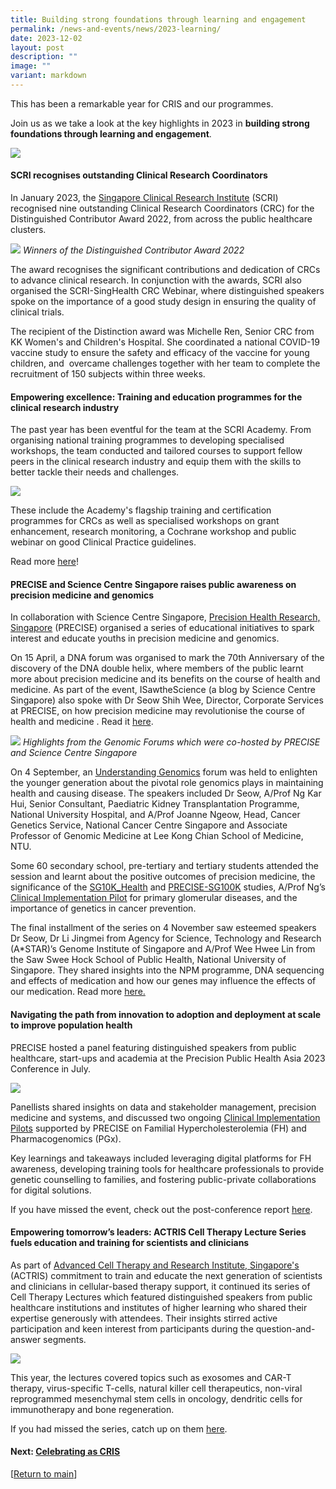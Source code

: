 ```yaml
---
title: Building strong foundations through learning and engagement
permalink: /news-and-events/news/2023-learning/
date: 2023-12-02
layout: post
description: ""
image: ""
variant: markdown
---
```

This has been a remarkable year for CRIS and our programmes. 

Join us as we take a look at the key highlights in 2023 in **building strong foundations through learning and engagement**.

![](/images/Resources_News/231203%20Year%20in%20review/CRIS_YIR_Banner_3_Learning.jpg)

#### **SCRI recognises outstanding Clinical Research Coordinators**

In January 2023, the [Singapore Clinical Research Institute](https://scri.edu.sg) (SCRI) recognised nine outstanding Clinical Research Coordinators (CRC) for the Distinguished Contributor Award 2022, from across the public healthcare clusters. 

![](/images/Resources_News/231203%20Year%20in%20review/4_1_crc.jpg)
*Winners of the Distinguished Contributor Award 2022*

The award recognises the significant contributions and dedication of CRCs to advance clinical research. In conjunction with the awards, SCRI also organised the SCRI-SingHealth CRC Webinar, where distinguished speakers spoke on the importance of a good study design in ensuring the quality of clinical trials.

The recipient of the Distinction award was Michelle Ren, Senior CRC from KK Women's and Children's Hospital. She coordinated a national COVID-19 vaccine study to ensure the safety and efficacy of the vaccine for young children, and  overcame challenges together with her team to complete the recruitment of 150 subjects within three weeks.

#### **Empowering excellence: Training and education programmes for the clinical research industry**

The past year has been eventful for the team at the SCRI Academy. From organising national training programmes to developing specialised workshops, the team conducted and tailored courses to support fellow peers in the clinical research industry and equip them with the skills to better tackle their needs and challenges.

![](/images/Resources_News/231203%20Year%20in%20review/4_5_scri.png)

These include the Academy's flagship training and certification programmes for CRCs as well as specialised workshops on grant enhancement, research monitoring, a Cochrane workshop and public webinar on good Clinical Practice guidelines. 

Read more [here](https://www.linkedin.com/posts/singaporeclinicalresearchinstitute\_happyteachersday-trainers-educator-activity-7112660747536482305-GtCY)!

#### **PRECISE and Science Centre Singapore raises public awareness on precision medicine and genomics**

In collaboration with Science Centre Singapore, [Precision Health Research, Singapore](https://npm.sg) (PRECISE) organised a series of educational initiatives to spark interest and educate youths in precision medicine and genomics. 

On 15 April, a DNA forum was organised to mark the 70th Anniversary of the discovery of the DNA double helix, where members of the public learnt more about precision medicine and its benefits on the course of health and medicine. As part of the event, ISawtheScience (a blog by Science Centre Singapore) also spoke with Dr Seow Shih Wee, Director, Corporate Services at PRECISE, on how precision medicine may revolutionise the course of health and medicine . Read it [here](https://blog.science.edu.sg/2023/06/22/ists-asks-precision-medicine).

![](/images/Resources_News/231203%20Year%20in%20review/4_2_PRECISE_SCS.png)
*Highlights from the Genomic Forums which were co-hosted by PRECISE and Science Centre Singapore*

On 4 September, an [Understanding Genomics](https://blog.science.edu.sg/2023/09/04/understanding-genomics/) forum was held to enlighten the younger generation about the pivotal role genomics plays in maintaining health and causing disease. The speakers included Dr Seow, A/Prof Ng Kar Hui, Senior Consultant, Paediatric Kidney Transplantation Programme, National University Hospital, and A/Prof Joanne Ngeow, Head, Cancer Genetics Service, National Cancer Centre Singapore and Associate Professor of Genomic Medicine at Lee Kong Chian School of Medicine, NTU.

Some 60 secondary school, pre-tertiary and tertiary students attended the session and learnt about the positive outcomes of precision medicine, the significance of the [SG10K_Health](https://www.npm.sg/news-and-events/editorial-features/sg10k-discoveries-from-mapping-10000-genomes/) and [PRECISE-SG100K](https://www.npm.sg/news-and-events/editorial-features/sg100k-translating-insights-from-100000-genomic-data-sets/) studies, A/Prof Ng’s [Clinical Implementation Pilot](https://www.npm.sg/cip/) for primary glomerular diseases, and the importance of genetics in cancer prevention.

The final installment of the series on 4 November saw esteemed speakers Dr Seow, Dr Li Jingmei from Agency for Science, Technology and Research (A*STAR)’s Genome Institute of Singapore and A/Prof Wee Hwee Lin from the Saw Swee Hock School of Public Health, National University of Singapore. They shared insights into the NPM programme, DNA sequencing and effects of medication and how our genes may influence the effects of our medication. Read more [here.](https://blog.science.edu.sg/2023/12/05/exploring-the-future-of-healthcare/) 

#### **Navigating the path from innovation to adoption and deployment at scale to improve population health**

PRECISE hosted a panel featuring distinguished speakers from public healthcare, start-ups and academia at the Precision Public Health Asia 2023 Conference in July. 

![](/images/Resources_News/231203%20Year%20in%20review/4_3_Precision_public_health.png)

Panellists shared insights on data and stakeholder management, precision medicine and systems, and discussed two ongoing [Clinical Implementation Pilots](https://www.npm.sg/cip/) supported by PRECISE on Familial Hypercholesterolemia (FH) and Pharmacogenomics (PGx). 

Key learnings and takeaways included leveraging digital platforms for FH awareness, developing training tools for healthcare professionals to provide genetic counselling to families, and fostering public-private collaborations for digital solutions.

If you have missed the event, check out the post-conference report [here](https://www.linkedin.com/posts/crissg_precision-public-health-asia-2023-conference-activity-7110820004266213376-RQAy/).


#### **Empowering tomorrow’s leaders: ACTRIS Cell Therapy Lecture Series fuels education and training for scientists and clinicians**

As part of [Advanced Cell Therapy and Research Institute, Singapore's](https://actris.sg) (ACTRIS) commitment to train and educate the next generation of scientists and clinicians in cellular-based therapy support, it continued its series of Cell Therapy Lectures which featured distinguished speakers from public healthcare institutions and institutes of higher learning who shared their expertise generously with attendees. Their insights stirred active participation and keen interest from participants during the question-and-answer segments.

![](/images/Resources_News/231203%20Year%20in%20review/4_4_ACTRIS_lectures.png)

This year, the lectures covered topics such as exosomes and CAR-T therapy, virus-specific T-cells, natural killer cell therapeutics, non-viral reprogrammed mesenchymal stem cells in oncology, dendritic cells for immunotherapy and bone regeneration.  

If you had missed the series, catch up on them [here](https://www.actris.sg/newsroom-and-events/learning-portal/).

#### **Next: [Celebrating as CRIS](/news-and-events/news/2023-onecris/)**

[[Return to main](/news-and-events/news/2023-year-in-review/)]